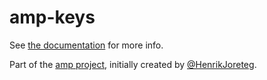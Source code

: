 # amp-keys

See [the documentation](http://amp.ampersandjs.com#amp-keys) for more info.

Part of the [amp project](http://amp.ampersandjs.com#amp-keys), initially created by [@HenrikJoreteg](http://twitter.com/henrikjoreteg).